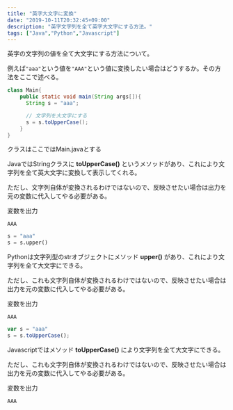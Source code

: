 ```yaml
---
title: "英字大文字に変換"
date: "2019-10-11T20:32:45+09:00"
description: "英字文字列を全て英字大文字にする方法。"
tags: ["Java","Python","Javascript"]
---
```


英字の文字列の値を全て大文字にする方法について。

例えば`"aaa"`という値を`"AAA"`という値に変換したい場合はどうするか。その方法をここで述べる。

<div class="note_content_by_programming_language" id="note_content_Java">

```java
class Main{
    public static void main(String args[]){
      String s = "aaa";

      // 文字列を大文字にする
      s = s.toUpperCase();
    }
}
```
クラスはここではMain.javaとする

JavaではStringクラスに **toUpperCase()** というメソッドがあり、これにより文字列を全て英大文字に変換して表示してくれる。

ただし、文字列自体が変換されるわけではないので、反映させたい場合は出力を元の変数に代入してやる必要がある。

変数を出力
```
AAA
```

</div>
<div class="note_content_by_programming_language" id="note_content_Python">

```python
s = "aaa"
s = s.upper()
```

Pythonは文字列型のstrオブジェクトにメソッド **upper()** があり、これにより文字列を全て大文字にできる。

ただし、これも文字列自体が変換されるわけではないので、反映させたい場合は出力を元の変数に代入してやる必要がある。

変数を出力
```
AAA
```

</div>
<div class="note_content_by_programming_language" id="note_content_Javascript">

```javascript
var s = "aaa"
s = s.toUpperCase();
```

Javascriptではメソッド **toUpperCase()** により文字列を全て大文字にできる。

ただし、これも文字列自体が変換されるわけではないので、反映させたい場合は出力を元の変数に代入してやる必要がある。

変数を出力

```
AAA
```

</div>

